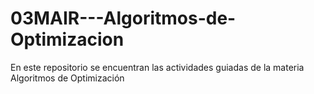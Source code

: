 # 03MAIR---Algoritmos-de-Optimizacion
En este repositorio se encuentran las actividades guiadas de la materia Algoritmos de Optimización
